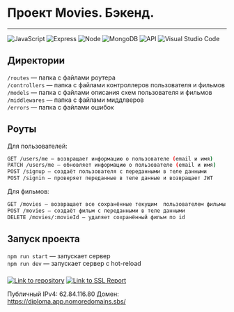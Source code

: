 # Проект Movies. Бэкенд.
____

![JavaScript](https://img.shields.io/badge/-JavaScript-f3de35?logo=javaScript&logoColor=black)
![Express](https://img.shields.io/badge/-Express-000000?logo=express&logoColor=white)
![Node](https://img.shields.io/badge/-Node.js-469837?logo=Node.js&logoColor=white)
![MongoDB](https://img.shields.io/badge/-MongoDB-56a14b?logo=mongodb`&logoColor=`white)
![API](https://img.shields.io/badge/-API-blue)
![Visual Studio Code](https://img.shields.io/badge/-Visual%20Studio%20Code-blue?logo=Visual%20Studio%20Code)


## Директории

`/routes` — папка с файлами роутера  
`/controllers` — папка с файлами контроллеров пользователя и фильмов   
`/models` — папка с файлами описания схем пользователя и фильмов  
`/middlewares` — папка с файлами миддлверов  
`/errors` — папка с файлами ошибок

## Роуты
Для пользователей:</br>
```sh
GET /users/me — возвращает информацию о пользователе (email и имя)
PATCH /users/me — обновляет информацию о пользователе (email и имя)
POST /signup — создаёт пользователя с переданными в теле данными
POST /signin — проверяет переданные в теле данные и возвращает JWT
```
Для фильмов:</br>
```sh
GET /movies — возвращает все сохранённые текущим  пользователем фильмы
POST /movies — создаёт фильм с переданными в теле данными
DELETE /movies/:movieId — удаляет сохранённый фильм по id
```


## Запуск проекта

`npm run start` — запускает сервер   
`npm run dev` — запускает сервер с hot-reload

###
[![Link to repository](https://img.shields.io/badge/-Репозиторий%20с%20бэкендом%20Movies%20Arti000%20-black?logo=GitHub)](https://github.com/arti000)
[![Link to SSL Report](https://img.shields.io/badge/-Проверка%20SSL%20сертификата%20-ed2e26?logo=Qualys)](https://www.ssllabs.com/ssltest/analyze.html?d=diploma.app.nomoredomains.sbs)

Публичный IPv4: 62.84.116.80
Домен: https://diploma.app.nomoredomains.sbs/
